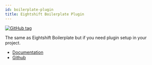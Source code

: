 ```yaml
---
id: boilerplate-plugin
title: Eightshift Boilerplate Plugin
---
```


[![GitHub tag](https://img.shields.io/github/tag/hhftechtips/eightshift-boilerplate-plugin.svg?style=for-the-badge)](https://github.com/hhftechtips/eightshift-boilerplate-plugin)

The same as Eightshift Boilerplate but if you need plugin setup in your project.

* [Documentation](/docs/welcome)
* [Github](https://github.com/hhftechtips/eightshift-boilerplate-plugin)
